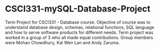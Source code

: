 # CSCI331-mySQL-Database-Project
Term Project for CSCI331 - Database course. Objective of course was to understand database design, schemas, relational functions, SQL language and how to serve software products for different needs.
Term project was worked in a group of 3 who all made equal contributions. Group members were Mohan Chowdhury, Kai Wen Lan and Andy Zaruma.
